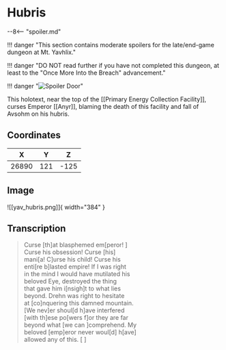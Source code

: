 # Hubris

--8<-- "spoiler.md"

!!! danger "This section contains moderate spoilers for the late/end-game dungeon at Mt. Yavhlix."

!!! danger "DO NOT read further if you have not completed this dungeon, at least to the "Once More Into the Breach" advancement."

!!! danger "![Spoiler Door](/assets/img/spoiler_door.png)"

This holotext, near the top of the [[Primary Energy Collection Facility]], curses Emperor [[Anyr]], blaming the death of this facility and fall of Avsohm on his hubris.

## Coordinates
| **X** | **Y** | **Z** |
| :---: | :---: | :---: |
| 26890 |  121  | -125  |

## Image

![[yav_hubris.png]]{ width="384" }

## Transcription
> Curse [th]at blasphemed em[peror!       ] <br>
Curse his obsession! Curse [his] <br>
mani[a! C]urse his child! Curse his <br>
enti[re b]lasted empire! If I was right <br>
in the mind I would have mutilated his <br>
beloved Eye, destroyed the thing <br>
that gave him i[nsigh]t to what lies <br>
beyond. Drehn was right to hesitate <br>
at [co]nquering this damned mountain. <br>
[We nev]er shoul[d h]ave interfered <br>
[with th]ese po[wers f]or they are far <br>
beyond what [we can ]comprehend. My <br>
beloved [emp]eror never woul[d] h[ave] <br>
allowed any of this.                        [    ]
